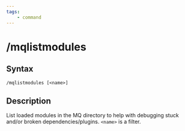 ```yaml
---
tags:
    - command
---
```

# /mqlistmodules

## Syntax
<!--cmd-syntax-start-->
```eqcommand
/mqlistmodules [<name>]
```
<!--cmd-syntax-end-->

## Description
<!--cmd-desc-start-->
List loaded modules in the MQ directory to help with debugging stuck and/or broken dependencies/plugins. `<name>` is a filter.
<!--cmd-desc-end-->
